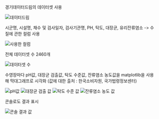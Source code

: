 경기데이터드림의 데이터셋 사용

![데이터드림](https://github.com/user-attachments/assets/c092e44f-1af5-4e6d-b43a-d8666d0e6ec7)

시군명, 시설명, 채수 및 검사일자, 검사기관명, PH, 탁도, 대장균, 유리잔류염소 -> 수질에 관한 컬럼 사용

![사용한 컬럼](https://github.com/user-attachments/assets/0809f64a-4003-4142-922f-b2b2a9499aca)

전체 데이터셋 수 2460개

![데이터셋 수](https://github.com/user-attachments/assets/774cb611-b98d-423d-9bfa-9311f6f80790)

수영장마다 pH값, 대장균 검출값, 탁도 수준값, 잔류염소 농도값을 matplotlib을 사용해 막대그래프로 시각화 (값에 대한 출처 : 한국소비자원, 국가법령정보센터)

![pH값](https://github.com/user-attachments/assets/807d021f-20f1-45a4-8e16-152e0c026425)
![대장균 검출 값](https://github.com/user-attachments/assets/b83b2ae4-1932-4b96-98fd-ae274b6286d1)
![탁도 수준 값](https://github.com/user-attachments/assets/d8b22410-87c1-4fea-bb72-08902b5a5f22)
![잔류염소 농도 값](https://github.com/user-attachments/assets/2818e890-540d-4e73-b907-30fda48080a3)

콘솔로도 결과 표시

![콘솔 결과 값](https://github.com/user-attachments/assets/57abf49e-b1b7-4dbb-a09f-ee499dfe942e)
